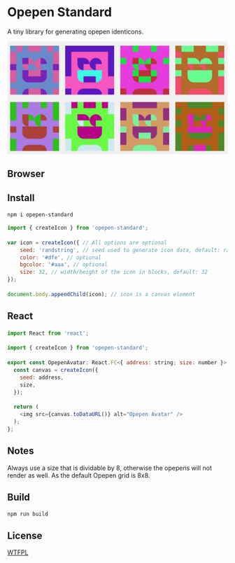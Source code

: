 Opepen Standard
========

A tiny library for generating opepen identicons.

![Sample blockies image](https://raw.githubusercontent.com/Zapper-fi/opepen-standard/master/examples/sample.png "Opepen")

Browser
---

Install
-----

    npm i opepen-standard


```javascript
import { createIcon } from 'opepen-standard';

var icon = createIcon({ // All options are optional
    seed: 'randstring', // seed used to generate icon data, default: random
    color: '#dfe', // optional
    bgcolor: '#aaa', // optional
    size: 32, // width/height of the icon in blocks, default: 32
});

document.body.appendChild(icon); // icon is a canvas element
```

React
---

```javascript
import React from 'react';

import { createIcon } from 'opepen-standard';

export const OpepenAvatar: React.FC<{ address: string; size: number }> = ({ address, size }) => {
  const canvas = createIcon({
    seed: address,
    size,
  });

  return (
    <img src={canvas.toDataURL()} alt="Opepen Avatar" />
  );
};

```
Notes
-----

Always use a size that is dividable by 8, otherwise the opepens will not render as well. As the default Opepen grid is 8x8.


Build
-----

    npm run build

License
-------

[WTFPL](http://www.wtfpl.net/)
